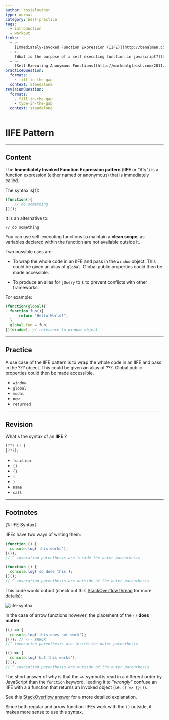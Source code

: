 ```yaml
---
author: rosielowther
type: normal
category: best-practice
tags:
  - introduction
  - workout
links:
  - >-
    [Immediately-Invoked Function Expression (IIFE)](http://benalman.com/news/2010/11/immediately-invoked-function-expression/){website}
  - >-
    [What is the purpose of a self executing function in javascript?](http://stackoverflow.com/questions/592396/what-is-the-purpose-of-a-self-executing-function-in-javascript){website}
  - >-
    [Self-Executing Anonymous Functions](http://markdalgleish.com/2011/03/self-executing-anonymous-functions/){website}
practiceQuestion:
  formats:
    - fill-in-the-gap
  context: standalone
revisionQuestion:
  formats:
    - fill-in-the-gap
    - type-in-the-gap
  context: standalone
---
```


# IIFE Pattern


---

## Content

The **Immediately Invoked Function Expression pattern** (**IIFE** or "iffy") is a function expression (either named or anonymous) that is immediately called. 

The syntax is[1]:

```javascript
(function(){
    // do something
})();
```

It is an alternative to:

```plain-text
// do something
```

You can use self-executing functions to maintain a **clean scope**, as variables declared within the function are not available outside it.

Two possible uses are:

- To wrap the whole code in an IIFE and pass in the `window` object. This could be given an alias of `global`. Global public properties could then be made accessible.

- To produce an alias for `jQuery` to `$` to prevent conflicts with other frameworks.

For example:

```javascript
(function(global){
  function fun(){
      return "Hello World!";
  }
  global.fun = fun;
})(window); // reference to window object
```

---

## Practice

A use case of the IIFE pattern is to wrap the whole code in an IIFE and pass in the ??? object. This could be given an alias of ???. Global public properties could then be made accessible.

- `window` 
- `global` 
- `modal` 
- `new` 
- `returned`


---

## Revision

What's the syntax of an **IIFE** ?

```javascript
(??? () {
}???);
```

- `function`
- `()`
- `{}`
- `(`
- `)`
- `name`
- `call`
 
---

## Footnotes

[1: IIFE Syntax]

IIFEs have two ways of writing them:

```js
(function () {
  console.log('this works');
}());
// ^ invocation parenthesis are inside the outer parenthesis

(function () {
  console.log('so does this');
})();
// ^ invocation parenthesis are outside of the outer parenthesis
```

This code would output (check out this [StackOverflow thread](https://stackoverflow.com/questions/3384504/location-of-parenthesis-for-auto-executing-anonymous-javascript-functions) for more details):

![iife-syntax](https://img.enkipro.com/8b795a7e5766af215d3ceca8b322eb19.png)

In the case of arrow functions however, the placement of the `()` **does matter**.

```js
(() => {
  console.log('this does not work');
}()); // <-- ERROR
//^ invocation parenthesis are inside the outer parenthesis

(() => {
  console.log('but this works');
})();
// ^ invocation parenthesis are outside of the outer parenthesis
```

The short answer of why is that the `=>` symbol is read in a different order by JavaScript than the `function` keyword, leading it to *"wrongly"* confuse an IIFE with a a function that returns an invoked object (i.e. `() => {}()`).

See this [StackOverflow answer](https://stackoverflow.com/questions/34589488/es6-immediately-invoked-arrow-function/34589765#34589765) for a more detailed explanation.

Since both regular and arrow function IIFEs work with the `()` outside, it makes more sense to use this syntax.